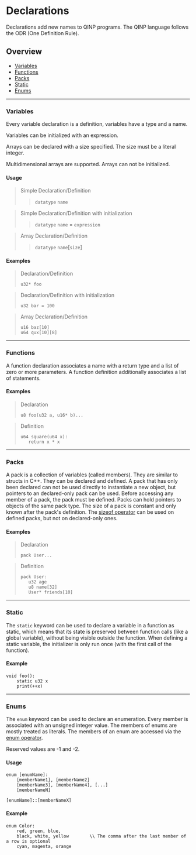 # Declarations

Declarations add new names to QINP programs.
The QINP language follows the ODR (One Definition Rule).

## Overview
 - [Variables](#variables)
 - [Functions](#functions)
 - [Packs](#packs)
 - [Static](#static)
 - [Enums](#enums)

---

### Variables
Every variable declaration is a definition, variables have a type and a name.

Variables can be initialized with an expression.

Arrays can be declared with a size specified. The size must be a literal integer.

Multidimensional arrays are supported.
Arrays can not be initialized.

#### Usage

> Simple Declaration/Definition
>
> > `datatype` `name`

> Simple Declaration/Definition with initialization
>
> > `datatype` `name` = `expression`

> Array Declaration/Definition
>
> > `datatype` `name`[`size`]

#### Examples

> Declaration/Definition
> ```qinp
> u32* foo
> ```

> Declaration/Definition with initialization
> ```qinp
> u32 bar = 100
> ```

> Array Declaration/Definition
> ```qinp
> u16 baz[10]
> u64 qux[10][8]
> ```

---

### Functions

A function declaration associates a name with a return type and a list of zero or more parameters.
A function definition additionally associates a list of statements.

#### Examples

> Declaration
> ```qinp
> u8 foo(u32 a, u16* b)...
> ```

> Definition
> ```qinp
> u64 square(u64 x):
>    return x * x
> ```

---

### Packs

A pack is a collection of variables (called members). They are similar to structs in C++.
They can be declared and defined.
A pack that has only been declared can not be used directly to instantiate a new object, but pointers to an declared-only pack can be used.
Before accessing any member of a pack, the pack must be defined.
Packs can hold pointers to objects of the same pack type.
The size of a pack is constant and only known after the pack's definition. The [sizeof operator](./operators.md#sizeof) can be used on defined packs, but not on declared-only ones.

#### Examples

> Declaration
> ```qinp
> pack User...
> ```

> Definition
> ```qinp
> pack User:
>    u32 age
>    u8 name[32]
>    User* friends[10]
> ```

---

### Static

The `static` keyword can be used to declare a variable in a function as static, which means that its state is preserved between function calls (like a global variable), without being visible outside the function. When defining a static variable, the initializer is only run once (with the first call of the function).

#### Example
```qinp
void foo():
	static u32 x
	print(++x)
```

---

### Enums

The `enum` keyword can be used to declare an enumeration.
Every member is associated with an unsigned integer value.
The members of enums are mostly treated as literals.
The members of an enum are accessed via the [enum operator](./operators.md#namespace).

Reserved values are -1 and -2.

#### Usage
```qinp
enum [enumName]:
	[memberName1], [memberName2]
	[memberName3], [memberName4], [...]
	[memberNameN]

[enumName]::[memberNameX]
```

#### Example
```qinp
enum Color:
	red, green, blue,
	black, white, yellow		\\ The comma after the last member of a row is optional
	cyan, magenta, orange
```